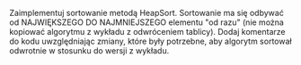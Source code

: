 Zaimplementuj sortowanie metodą HeapSort. Sortowanie ma się odbywać od NAJWIĘKSZEGO DO NAJMNIEJSZEGO elementu "od razu" (nie można kopiować algorytmu z wykładu z odwróceniem tablicy). Dodaj komentarze do kodu uwzględniając zmiany, które były potrzebne, aby algorytm sortował odwrotnie w stosunku do wersji z wykładu.
